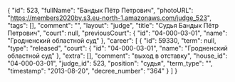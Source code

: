 {
    "id": 523,
    "fullName": "Бандык Пётр Петрович",
    "photoURL": "https://members2020by.s3.eu-north-1.amazonaws.com/judge_523",
    "tags": [],
    "comment": "",
    "layout": "judge",
    "title": "Судья Бандык Пётр Петрович",
    "court": null,
    "previousCourt": {
        "id": "04-000-03-01",
        "name": "Гродненский областной суд"
    },
    "career": [
        {
            "id": 59330,
            "term": null,
            "type": "released",
            "court": {
                "id": "04-000-03-01",
                "name": "Гродненский областной суд"
            },
            "extra": [],
            "comment": "выход в отставку",
            "house_id": "04-000-03-01",
            "judge_id": 523,
            "position": "судья",
            "term_type": "",
            "timestamp": "2013-08-20",
            "decree_number": "364"
        }
    ]
}